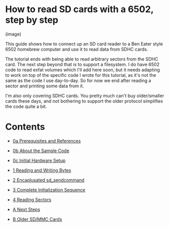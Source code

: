 # How to read SD cards with a 6502, step by step

   (image)

This guide shows how to connect up an SD card reader to a Ben Eater style 6502
homebrew computer and use it to read data from SDHC cards.

The tutorial ends with being able to read arbitrary sectors from the SDHC card.
The next step beyond that is to support a filesystem.  I do have 6502 code to
read exfat volumes which I'll add here soon, but it needs adapting to work on
top of the specific code I wrote for this tutorial, as it's not the same as the
code I use day-to-day.  So for now we end after reading a sector and printing
some data from it.

I'm also only covering SDHC cards.  You pretty much can't buy older/smaller
cards these days, and not bothering to support the older protocol simplifies
the code quite a bit.

# Contents

* [0a Prerequisites and References](0a_Prereqs.md)
* [0b About the Sample Code](0b_SampleCode.md)
* [0c Initial Hardware Setup](0c_HardwareSetup.md)

* [1  Reading and Writing Bytes](1_ReadingWritingBytes.md)
* [2  Encaplusated sd\_sendcommand](2_SendCommand.md)
* [3  Complete Initialization Sequence](3_Initialization.md)
* [4  Reading Sectors](4_ReadingSectors.md)

* [A  Next Steps](A_NextSteps.md)
* [B  Older SD/MMC Cards](B_OlderCards.md)


